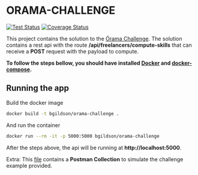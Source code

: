 # ORAMA-CHALLENGE

[![Test Status](https://github.com/bgildson/orama-challenge/workflows/Test%20and%20Report%20Coverage/badge.svg)](https://github.com/bgildson/orama-challenge/actions?workflow=test)
[![Coverage Status](https://coveralls.io/repos/github/bgildson/orama-challenge/badge.svg?branch=master)](https://coveralls.io/github/bgildson/orama-challenge?branch=master)

This project contains the solution to the [Órama Challenge](./challenge). The solution contains a rest api with the route **/api/freelancers/compute-skills** that can receive a **POST** request with the payload to compute.

**To follow the steps bellow, you should have installed [Docker](https://docs.docker.com/get-docker/) and [docker-compose](https://docs.docker.com/compose/install/).**

## Running the app

Build the docker image
```sh
docker build -t bgildson/orama-challenge .
```

And run the container
```sh
docker run --rm -it -p 5000:5000 bgildson/orama-challenge
```

After the steps above, the api will be running at **http://localhost:5000**.

Extra: This [file](./orama-challenge.collection.json) contains a **Postman Collection** to simulate the challenge example provided.
